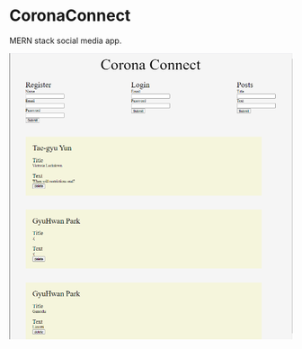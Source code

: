 # CoronaConnect
MERN stack social media app.

<p align="center">
  <img src="corona1.PNG" width="900&" title="hover text">
</p>
